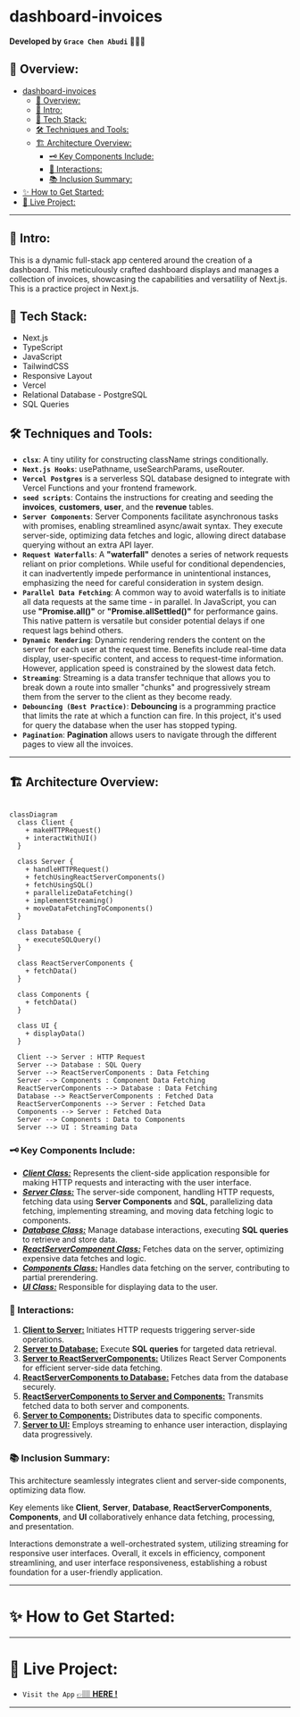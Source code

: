 # dashboard-invoices

**Developed by** **`Grace Chen Abudi`** 👩🏽‍💻

## 📣 Overview:

- [dashboard-invoices](#dashboard-invoices)
  - [📣 Overview:](#-overview)
  - [🔎 Intro:](#-intro)
  - [🧰 Tech Stack:](#-tech-stack)
  - [🛠️ Techniques and Tools:](#️-techniques-and-tools)
  - [🏗️ Architecture Overview:](#️-architecture-overview)
    - [🗝️ Key Components Include:](#️-key-components-include)
    - [🔄 Interactions:](#-interactions)
    - [📚 Inclusion Summary:](#-inclusion-summary)
- [✨ How to Get Started:](#-how-to-get-started)
- [🚀 Live Project:](#-live-project)

---

## 🔎 Intro:

This is a dynamic full-stack app centered around the creation of a dashboard. This meticulously crafted dashboard displays and manages a collection of invoices, showcasing the capabilities and versatility of Next.js. This is a practice project in Next.js.

## 🧰 Tech Stack:

- Next.js
- TypeScript
- JavaScript
- TailwindCSS
- Responsive Layout
- Vercel
- Relational Database - PostgreSQL
- SQL Queries

## 🛠️ Techniques and Tools:

- **`clsx`**: A tiny utility for constructing className strings conditionally.
- **`Next.js Hooks`**: usePathname, useSearchParams, useRouter.
- **`Vercel Postgres`** is a serverless SQL database designed to integrate with Vercel Functions and your frontend framework.
- **`seed scripts`**: Contains the instructions for creating and seeding the **invoices**, **customers**, **user**, and the **revenue** tables.
- **`Server Components`**: Server Components facilitate asynchronous tasks with promises, enabling streamlined async/await syntax. They execute server-side, optimizing data fetches and logic, allowing direct database querying without an extra API layer.
- **`Request Waterfalls`**: A **"waterfall"** denotes a series of network requests reliant on prior completions. While useful for conditional dependencies, it can inadvertently impede performance in unintentional instances, emphasizing the need for careful consideration in system design.
- **`Parallel Data Fetching`**: A common way to avoid waterfalls is to initiate all data requests at the same time - in parallel. In JavaScript, you can use **"Promise.all()"** or **"Promise.allSettled()"** for performance gains. This native pattern is versatile but consider potential delays if one request lags behind others.
- **`Dynamic Rendering`**: Dynamic rendering renders the content on the server for each user at the request time. Benefits include real-time data display, user-specific content, and access to request-time information. However, application speed is constrained by the slowest data fetch.
- **`Streaming`**: Streaming is a data transfer technique that allows you to break down a route into smaller "chunks" and progressively stream them from the server to the client as they become ready.
- **`Debouncing (Best Practice)`**: **Debouncing** is a programming practice that limits the rate at which a function can fire. In this project, it's used for query the database when the user has stopped typing.
- **`Pagination`**: **Pagination** allows users to navigate through the different pages to view all the invoices.

---

## 🏗️ Architecture Overview:

```mermaid

classDiagram
  class Client {
    + makeHTTPRequest()
    + interactWithUI()
  }

  class Server {
    + handleHTTPRequest()
    + fetchUsingReactServerComponents()
    + fetchUsingSQL()
    + parallelizeDataFetching()
    + implementStreaming()
    + moveDataFetchingToComponents()
  }

  class Database {
    + executeSQLQuery()
  }

  class ReactServerComponents {
    + fetchData()
  }

  class Components {
    + fetchData()
  }

  class UI {
    + displayData()
  }

  Client --> Server : HTTP Request
  Server --> Database : SQL Query
  Server --> ReactServerComponents : Data Fetching
  Server --> Components : Component Data Fetching
  ReactServerComponents --> Database : Data Fetching
  Database --> ReactServerComponents : Fetched Data
  ReactServerComponents --> Server : Fetched Data
  Components --> Server : Fetched Data
  Server --> Components : Data to Components
  Server --> UI : Streaming Data

```

### 🗝️ Key Components Include:

- **_<ins>Client Class:</ins>_** Represents the client-side application responsible for making HTTP requests and interacting with the user interface.
- **_<ins>Server Class:</ins>_** The server-side component, handling HTTP requests, fetching data using **Server Components** and **SQL**, parallelizing data fetching, implementing streaming, and moving data fetching logic to components.
- **_<ins>Database Class:</ins>_** Manage database interactions, executing **SQL queries** to retrieve and store data.
- **_<ins>ReactServerComponent Class:</ins>_** Fetches data on the server, optimizing expensive data fetches and logic.
- **_<ins>Components Class:</ins>_** Handles data fetching on the server, contributing to partial prerendering.
- **_<ins>UI Class:</ins>_** Responsible for displaying data to the user.

### 🔄 Interactions:

1. **<ins>Client to Server:</ins>** Initiates HTTP requests triggering server-side operations.
2. **<ins>Server to Database:</ins>** Execute **SQL queries** for targeted data retrieval.
3. **<ins>Server to ReactServerComponents:</ins>** Utilizes React Server Components for efficient server-side data fetching.
4. **<ins>ReactServerComponents to Database:</ins>** Fetches data from the database securely.
5. **<ins>ReactServerComponents to Server and Components:</ins>** Transmits fetched data to both server and components.
6. **<ins>Server to Components:</ins>** Distributes data to specific components.
7. **<ins>Server to UI:</ins>** Employs streaming to enhance user interaction, displaying data progressively.

### 📚 Inclusion Summary:

This architecture seamlessly integrates client and server-side components, optimizing data flow.

Key elements like **Client**, **Server**, **Database**, **ReactServerComponents**, **Components**, and **UI** collaboratively enhance data fetching, processing, and presentation.

Interactions demonstrate a well-orchestrated system, utilizing streaming for responsive user interfaces. Overall, it excels in efficiency, component streamlining, and user interface responsiveness, establishing a robust foundation for a user-friendly application.

---

# ✨ How to Get Started:

---

# 🚀 Live Project:

- `Visit the App` [&#128073;&#127997; **HERE !**](https://dashboard-invoices-zeta.vercel.app/)

---
